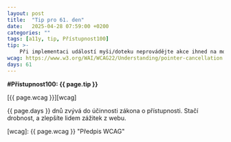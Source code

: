 ```yaml
---
layout: post
title:  "Tip pro 61. den"
date:   2025-04-28 07:59:00 +0200
categories: ""
tags: [a11y, tip, Přístupnost100]
tip: >- 
    Při implementaci událostí myši/doteku neprovádějte akce ihned na mousedown/touchstart – počkejte na mouseup/touchend, aby měl uživatel možnost pohybem prstu akci zrušit.
wcag: https://www.w3.org/WAI/WCAG22/Understanding/pointer-cancellation
days: 61
---
```

**#Přístupnost100: {{ page.tip }}**

[{{ page.wcag }}][wcag]

{{ page.days }} dnů zvývá do účinnosti zákona o přístupnosti. Stačí drobnost, a zlepšíte lidem zážitek z webu.

[wcag]: {{ page.wcag }} "Předpis WCAG"
